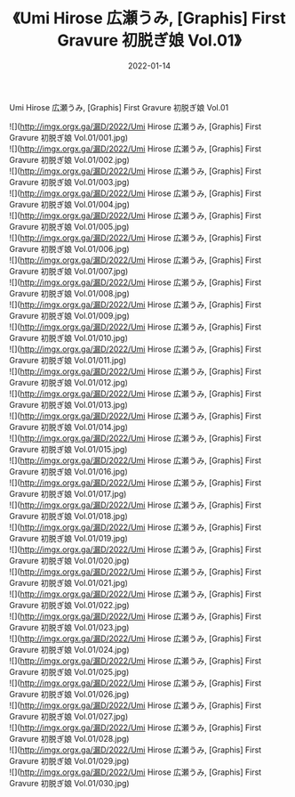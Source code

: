 ﻿---
layout: post
title:  《Umi Hirose 広瀬うみ, [Graphis] First Gravure 初脱ぎ娘 Vol.01》
date:   2022-01-14
img: http://imgx.orgx.ga/漏D/2022/Umi Hirose 広瀬うみ, [Graphis] First Gravure 初脱ぎ娘 Vol.01/000.jpg
categories: [美女, 清纯, 唯美]
---

Umi Hirose 広瀬うみ, [Graphis] First Gravure 初脱ぎ娘 Vol.01

  ![](http://imgx.orgx.ga/漏D/2022/Umi Hirose 広瀬うみ, [Graphis] First Gravure 初脱ぎ娘 Vol.01/001.jpg) <br> ![](http://imgx.orgx.ga/漏D/2022/Umi Hirose 広瀬うみ, [Graphis] First Gravure 初脱ぎ娘 Vol.01/002.jpg) <br> ![](http://imgx.orgx.ga/漏D/2022/Umi Hirose 広瀬うみ, [Graphis] First Gravure 初脱ぎ娘 Vol.01/003.jpg) <br> ![](http://imgx.orgx.ga/漏D/2022/Umi Hirose 広瀬うみ, [Graphis] First Gravure 初脱ぎ娘 Vol.01/004.jpg) <br> ![](http://imgx.orgx.ga/漏D/2022/Umi Hirose 広瀬うみ, [Graphis] First Gravure 初脱ぎ娘 Vol.01/005.jpg) <br> ![](http://imgx.orgx.ga/漏D/2022/Umi Hirose 広瀬うみ, [Graphis] First Gravure 初脱ぎ娘 Vol.01/006.jpg) <br> ![](http://imgx.orgx.ga/漏D/2022/Umi Hirose 広瀬うみ, [Graphis] First Gravure 初脱ぎ娘 Vol.01/007.jpg) <br> ![](http://imgx.orgx.ga/漏D/2022/Umi Hirose 広瀬うみ, [Graphis] First Gravure 初脱ぎ娘 Vol.01/008.jpg) <br> ![](http://imgx.orgx.ga/漏D/2022/Umi Hirose 広瀬うみ, [Graphis] First Gravure 初脱ぎ娘 Vol.01/009.jpg) <br> ![](http://imgx.orgx.ga/漏D/2022/Umi Hirose 広瀬うみ, [Graphis] First Gravure 初脱ぎ娘 Vol.01/010.jpg) <br> ![](http://imgx.orgx.ga/漏D/2022/Umi Hirose 広瀬うみ, [Graphis] First Gravure 初脱ぎ娘 Vol.01/011.jpg) <br> ![](http://imgx.orgx.ga/漏D/2022/Umi Hirose 広瀬うみ, [Graphis] First Gravure 初脱ぎ娘 Vol.01/012.jpg) <br> ![](http://imgx.orgx.ga/漏D/2022/Umi Hirose 広瀬うみ, [Graphis] First Gravure 初脱ぎ娘 Vol.01/013.jpg) <br> ![](http://imgx.orgx.ga/漏D/2022/Umi Hirose 広瀬うみ, [Graphis] First Gravure 初脱ぎ娘 Vol.01/014.jpg) <br> ![](http://imgx.orgx.ga/漏D/2022/Umi Hirose 広瀬うみ, [Graphis] First Gravure 初脱ぎ娘 Vol.01/015.jpg) <br> ![](http://imgx.orgx.ga/漏D/2022/Umi Hirose 広瀬うみ, [Graphis] First Gravure 初脱ぎ娘 Vol.01/016.jpg) <br> ![](http://imgx.orgx.ga/漏D/2022/Umi Hirose 広瀬うみ, [Graphis] First Gravure 初脱ぎ娘 Vol.01/017.jpg) <br> ![](http://imgx.orgx.ga/漏D/2022/Umi Hirose 広瀬うみ, [Graphis] First Gravure 初脱ぎ娘 Vol.01/018.jpg) <br> ![](http://imgx.orgx.ga/漏D/2022/Umi Hirose 広瀬うみ, [Graphis] First Gravure 初脱ぎ娘 Vol.01/019.jpg) <br> ![](http://imgx.orgx.ga/漏D/2022/Umi Hirose 広瀬うみ, [Graphis] First Gravure 初脱ぎ娘 Vol.01/020.jpg) <br> ![](http://imgx.orgx.ga/漏D/2022/Umi Hirose 広瀬うみ, [Graphis] First Gravure 初脱ぎ娘 Vol.01/021.jpg) <br> ![](http://imgx.orgx.ga/漏D/2022/Umi Hirose 広瀬うみ, [Graphis] First Gravure 初脱ぎ娘 Vol.01/022.jpg) <br> ![](http://imgx.orgx.ga/漏D/2022/Umi Hirose 広瀬うみ, [Graphis] First Gravure 初脱ぎ娘 Vol.01/023.jpg) <br> ![](http://imgx.orgx.ga/漏D/2022/Umi Hirose 広瀬うみ, [Graphis] First Gravure 初脱ぎ娘 Vol.01/024.jpg) <br> ![](http://imgx.orgx.ga/漏D/2022/Umi Hirose 広瀬うみ, [Graphis] First Gravure 初脱ぎ娘 Vol.01/025.jpg) <br> ![](http://imgx.orgx.ga/漏D/2022/Umi Hirose 広瀬うみ, [Graphis] First Gravure 初脱ぎ娘 Vol.01/026.jpg) <br> ![](http://imgx.orgx.ga/漏D/2022/Umi Hirose 広瀬うみ, [Graphis] First Gravure 初脱ぎ娘 Vol.01/027.jpg) <br> ![](http://imgx.orgx.ga/漏D/2022/Umi Hirose 広瀬うみ, [Graphis] First Gravure 初脱ぎ娘 Vol.01/028.jpg) <br> ![](http://imgx.orgx.ga/漏D/2022/Umi Hirose 広瀬うみ, [Graphis] First Gravure 初脱ぎ娘 Vol.01/029.jpg) <br> ![](http://imgx.orgx.ga/漏D/2022/Umi Hirose 広瀬うみ, [Graphis] First Gravure 初脱ぎ娘 Vol.01/030.jpg) <br>
